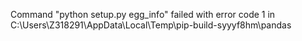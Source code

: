 Command "python setup.py egg_info" failed with error code 1 in C:\Users\Z318291\AppData\Local\Temp\pip-build-syyyf8hm\pandas
